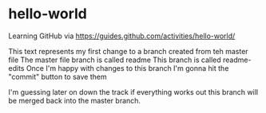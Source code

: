 # hello-world
Learning GitHub via https://guides.github.com/activities/hello-world/

This text represents my first change to a branch created from teh master file
The master file branch is called readme
This branch is called readme-edits
Once I'm happy with changes to this branch I'm gonna hit the "commit" button to save them

I'm guessing later on down the track if everything works out this branch will be merged back into the master branch.
